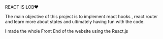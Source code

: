 REACT IS LOB❤

The main objective of this project is to implement react hooks , react router and learn more about states
and ultimately having fun with the code.

I made the whole Front End of the website using the React.js

